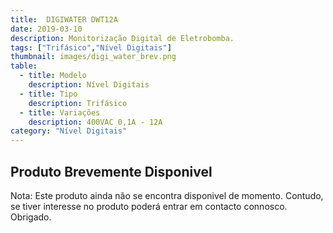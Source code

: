 ```yaml
---
title:  DIGIWATER DWT12A
date: 2019-03-10
description: Monitorização Digital de Eletrobomba.
tags: ["Trifásico","Nível Digitais"]
thumbnail: images/digi_water_brev.png
table:
  - title: Modelo
    description: Nível Digitais 
  - title: Tipo
    description: Trifásico
  - title: Variações
    description: 400VAC 0,1A - 12A
category: "Nível Digitais"
---
```


## Produto Brevemente Disponivel

Nota: Este produto ainda não se encontra disponivel de momento. Contudo, se tiver interesse no produto poderá entrar em contacto connosco. Obrigado.

